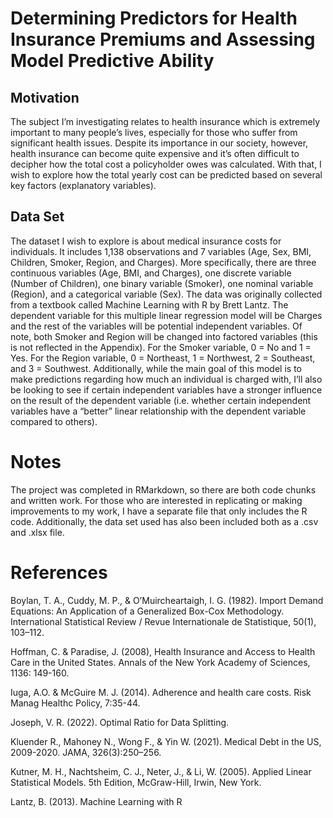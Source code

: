 # Determining Predictors for Health Insurance Premiums and Assessing Model Predictive Ability

## Motivation

The subject I’m investigating relates to health insurance which is extremely
important to many people’s lives, especially for those who suffer from significant health
issues. Despite its importance in our society, however, health insurance can become
quite expensive and it’s often difficult to decipher how the total cost a policyholder owes
was calculated. With that, I wish to explore how the total yearly cost can be predicted
based on several key factors (explanatory variables).

## Data Set

The dataset I wish to explore is about medical insurance costs for individuals. It
includes 1,138 observations and 7 variables (Age, Sex, BMI, Children, Smoker, Region,
and Charges). More specifically, there are three continuous variables (Age, BMI, and
Charges), one discrete variable (Number of Children), one binary variable (Smoker),
one nominal variable (Region), and a categorical variable (Sex). The data was originally
collected from a textbook called Machine Learning with R by Brett Lantz. The
dependent variable for this multiple linear regression model will be Charges and the rest
of the variables will be potential independent variables. Of note, both Smoker and
Region will be changed into factored variables (this is not reflected in the Appendix). For
the Smoker variable, 0 = No and 1 = Yes. For the Region variable, 0 = Northeast, 1 =
Northwest, 2 = Southeast, and 3 = Southwest. Additionally, while the main goal of this
model is to make predictions regarding how much an individual is charged with, I’ll also
be looking to see if certain independent variables have a stronger influence on the result
of the dependent variable (i.e. whether certain independent variables have a “better”
linear relationship with the dependent variable compared to others).

# Notes

The project was completed in RMarkdown, so there are both code chunks and written work. For those who are interested in replicating or making improvements to my
work, I have a separate file that only includes the R code. Additionally, the data set used has also been included both as a .csv and .xlsx file.

# References

Boylan, T. A., Cuddy, M. P., & O’Muircheartaigh, I. G. (1982). Import Demand Equations: An Application of a Generalized Box-Cox Methodology. International
Statistical Review / Revue Internationale de Statistique, 50(1), 103–112.
	
Hoffman, C. & Paradise, J. (2008), Health Insurance and Access to Health Care in the United States. Annals of the New York Academy of Sciences, 1136: 149-160.

Iuga, A.O. &  McGuire M. J. (2014). Adherence and health care costs. Risk Manag Healthc Policy, 7:35-44.

Joseph, V. R. (2022). Optimal Ratio for Data Splitting.

Kluender R., Mahoney N., Wong F., & Yin W. (2021). Medical Debt in the US, 2009-2020. JAMA, 326(3):250–256.

Kutner, M. H., Nachtsheim, C. J., Neter, J., & Li, W. (2005). Applied Linear Statistical Models. 5th Edition, McGraw-Hill, Irwin, New York.

Lantz, B. (2013). Machine Learning with R

